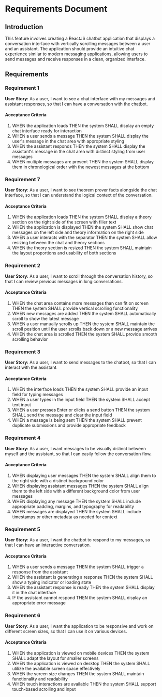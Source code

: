 # Requirements Document

## Introduction

This feature involves creating a ReactJS chatbot application that displays a conversation interface with vertically scrolling messages between a user and an assistant. The application should provide an intuitive chat experience similar to modern messaging applications, allowing users to send messages and receive responses in a clean, organized interface.

## Requirements

### Requirement 1

**User Story:** As a user, I want to see a chat interface with my messages and assistant responses, so that I can have a conversation with the chatbot.

#### Acceptance Criteria

1. WHEN the application loads THEN the system SHALL display an empty chat interface ready for interaction
2. WHEN a user sends a message THEN the system SHALL display the user's message in the chat area with appropriate styling
3. WHEN the assistant responds THEN the system SHALL display the assistant's message in the chat area with distinct styling from user messages
4. WHEN multiple messages are present THEN the system SHALL display them in chronological order with the newest messages at the bottom

### Requirement 7

**User Story:** As a user, I want to see theorem prover facts alongside the chat interface, so that I can understand the logical context of the conversation.

#### Acceptance Criteria

1. WHEN the application loads THEN the system SHALL display a theory section on the right side of the screen with filler text
2. WHEN the application is displayed THEN the system SHALL show chat messages on the left side and theory information on the right side
3. WHEN a user interacts with the separator THEN the system SHALL allow resizing between the chat and theory sections
4. WHEN the theory section is resized THEN the system SHALL maintain the layout proportions and usability of both sections

### Requirement 2

**User Story:** As a user, I want to scroll through the conversation history, so that I can review previous messages in long conversations.

#### Acceptance Criteria

1. WHEN the chat area contains more messages than can fit on screen THEN the system SHALL provide vertical scrolling functionality
2. WHEN new messages are added THEN the system SHALL automatically scroll to show the latest message
3. WHEN a user manually scrolls up THEN the system SHALL maintain the scroll position until the user scrolls back down or a new message arrives
4. WHEN the chat area is scrolled THEN the system SHALL provide smooth scrolling behavior

### Requirement 3

**User Story:** As a user, I want to send messages to the chatbot, so that I can interact with the assistant.

#### Acceptance Criteria

1. WHEN the interface loads THEN the system SHALL provide an input field for typing messages
2. WHEN a user types in the input field THEN the system SHALL accept text input
3. WHEN a user presses Enter or clicks a send button THEN the system SHALL send the message and clear the input field
4. WHEN a message is being sent THEN the system SHALL prevent duplicate submissions and provide appropriate feedback

### Requirement 4

**User Story:** As a user, I want messages to be visually distinct between myself and the assistant, so that I can easily follow the conversation flow.

#### Acceptance Criteria

1. WHEN displaying user messages THEN the system SHALL align them to the right side with a distinct background color
2. WHEN displaying assistant messages THEN the system SHALL align them to the left side with a different background color from user messages
3. WHEN displaying any message THEN the system SHALL include appropriate padding, margins, and typography for readability
4. WHEN messages are displayed THEN the system SHALL include timestamps or other metadata as needed for context

### Requirement 5

**User Story:** As a user, I want the chatbot to respond to my messages, so that I can have an interactive conversation.

#### Acceptance Criteria

1. WHEN a user sends a message THEN the system SHALL trigger a response from the assistant
2. WHEN the assistant is generating a response THEN the system SHALL show a typing indicator or loading state
3. WHEN the assistant response is ready THEN the system SHALL display it in the chat interface
4. IF the assistant cannot respond THEN the system SHALL display an appropriate error message

### Requirement 6

**User Story:** As a user, I want the application to be responsive and work on different screen sizes, so that I can use it on various devices.

#### Acceptance Criteria

1. WHEN the application is viewed on mobile devices THEN the system SHALL adapt the layout for smaller screens
2. WHEN the application is viewed on desktop THEN the system SHALL utilize the available screen space effectively
3. WHEN the screen size changes THEN the system SHALL maintain functionality and readability
4. WHEN touch interactions are available THEN the system SHALL support touch-based scrolling and input